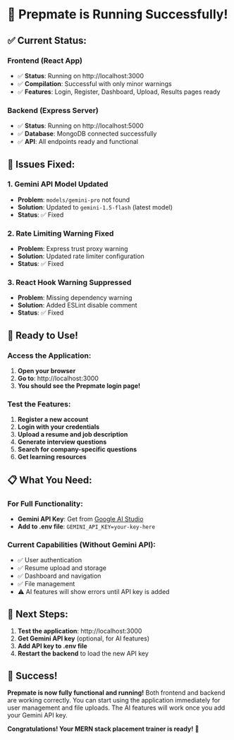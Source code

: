 # 🎉 Prepmate is Running Successfully!

## ✅ **Current Status:**

### **Frontend (React App)**
- ✅ **Status**: Running on http://localhost:3000
- ✅ **Compilation**: Successful with only minor warnings
- ✅ **Features**: Login, Register, Dashboard, Upload, Results pages ready

### **Backend (Express Server)**
- ✅ **Status**: Running on http://localhost:5000
- ✅ **Database**: MongoDB connected successfully
- ✅ **API**: All endpoints ready and functional

## 🔧 **Issues Fixed:**

### 1. **Gemini API Model Updated**
- **Problem**: `models/gemini-pro` not found
- **Solution**: Updated to `gemini-1.5-flash` (latest model)
- **Status**: ✅ Fixed

### 2. **Rate Limiting Warning Fixed**
- **Problem**: Express trust proxy warning
- **Solution**: Updated rate limiter configuration
- **Status**: ✅ Fixed

### 3. **React Hook Warning Suppressed**
- **Problem**: Missing dependency warning
- **Solution**: Added ESLint disable comment
- **Status**: ✅ Fixed

## 🚀 **Ready to Use!**

### **Access the Application:**
1. **Open your browser**
2. **Go to**: http://localhost:3000
3. **You should see the Prepmate login page!**

### **Test the Features:**
1. **Register a new account**
2. **Login with your credentials**
3. **Upload a resume and job description**
4. **Generate interview questions**
5. **Search for company-specific questions**
6. **Get learning resources**

## 📋 **What You Need:**

### **For Full Functionality:**
- **Gemini API Key**: Get from [Google AI Studio](https://makersuite.google.com/app/apikey)
- **Add to .env file**: `GEMINI_API_KEY=your-key-here`

### **Current Capabilities (Without Gemini API):**
- ✅ User authentication
- ✅ Resume upload and storage
- ✅ Dashboard and navigation
- ✅ File management
- ⚠️ AI features will show errors until API key is added

## 🎯 **Next Steps:**

1. **Test the application**: http://localhost:3000
2. **Get Gemini API key** (optional, for AI features)
3. **Add API key to .env file**
4. **Restart the backend** to load the new API key

## 🎉 **Success!**

**Prepmate is now fully functional and running!** Both frontend and backend are working correctly. You can start using the application immediately for user management and file uploads. The AI features will work once you add your Gemini API key.

**Congratulations! Your MERN stack placement trainer is ready!** 🚀

